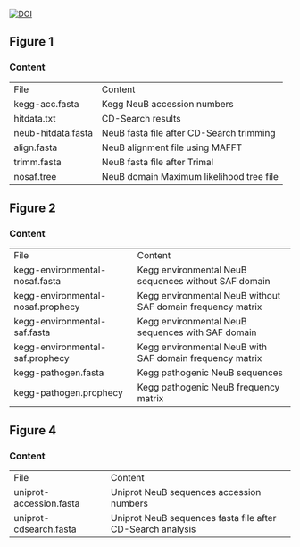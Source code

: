 [![DOI](https://zenodo.org/badge/288480196.svg)](https://zenodo.org/badge/latestdoi/288480196)

<h2>Figure 1</h2>
<h3>Content</h3>
<table>
    <tr>
        <td>File</td>
        <td>Content</td>
    </tr>
    <tr>
        <td>kegg-acc.fasta</td>
        <td>Kegg NeuB accession numbers</td>
    </tr>
    <tr>
        <td>hitdata.txt</td>
        <td>CD-Search results</td>
    </tr>
    <tr>
        <td>neub-hitdata.fasta</td>
        <td>NeuB fasta file after CD-Search trimming</td>
    </tr>
    <tr>
        <td>align.fasta</td>
        <td>NeuB alignment file using MAFFT</td>
    </tr>
    <tr>
        <td>trimm.fasta</td>
        <td>NeuB fasta file after Trimal</td>
    </tr>
    <tr>
        <td>nosaf.tree</td>
        <td>NeuB domain Maximum likelihood tree file</td>
    </tr>
</table>

<h2>Figure 2</h2>
<h3>Content</h3>
<table>
    <tr>
        <td>File</td>
        <td>Content</td>
    </tr>
    <tr>
        <td>kegg-environmental-nosaf.fasta</td>
        <td>Kegg environmental NeuB sequences without SAF domain</td>
    </tr>
    <tr>
        <td>kegg-environmental-nosaf.prophecy</td>
        <td>Kegg environmental NeuB without SAF domain frequency matrix</td>
    </tr>
    <tr>
        <td>kegg-environmental-saf.fasta</td>
        <td>Kegg environmental NeuB sequences with SAF domain</td>
    </tr>
    <tr>
        <td>kegg-environmental-saf.prophecy</td>
        <td>Kegg environmental NeuB with SAF domain frequency matrix</td>
    </tr>
    <tr>
        <td>kegg-pathogen.fasta</td>
        <td>Kegg pathogenic NeuB sequences</td>
    </tr>
    <tr>
        <td>kegg-pathogen.prophecy</td>
        <td>Kegg pathogenic NeuB frequency matrix</td>
    </tr>
</table>

<h2>Figure 4</h2>
<h3>Content</h3>
<table>
    <tr>
        <td>File</td>
        <td>Content</td>
    </tr>
    <tr>
        <td>uniprot-accession.fasta</td>
        <td>Uniprot NeuB sequences accession numbers</td>
    </tr>
    <tr>
        <td>uniprot-cdsearch.fasta</td>
        <td>Uniprot NeuB sequences fasta file after CD-Search analysis</td>
    </tr>    
</table>
